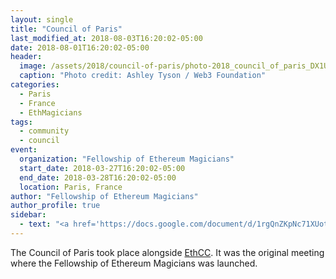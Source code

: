 ```yaml
---
layout: single
title: "Council of Paris"
last_modified_at: 2018-08-03T16:20:02-05:00
date: 2018-08-01T16:20:02-05:00
header:
  image: /assets/2018/council-of-paris/photo-2018_council_of_paris_DX1Umn9X4AAxWeo.jpg
  caption: "Photo credit: Ashley Tyson / Web3 Foundation"
categories:
  - Paris
  - France
  - EthMagicians
tags:
  - community
  - council
event:
  organization: "Fellowship of Ethereum Magicians"
  start_date: 2018-03-27T16:20:02-05:00
  end_date: 2018-03-28T16:20:02-05:00
  location: Paris, France
author: "Fellowship of Ethereum Magicians"
author_profile: true
sidebar:
  - text: "<a href='https://docs.google.com/document/d/1rgQnZKpNc71XUotSTVmHt9La8y3_yKi8te1bH396AWA/edit'>Notes</a>"
---
```


The Council of Paris took place alongside [EthCC](https://ethcc.io). It was the original meeting where the Fellowship of Ethereum Magicians was launched.